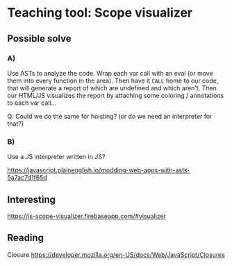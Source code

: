 # Teaching tool: Scope visualizer


## Possible solve
### A)
Use ASTs to analyze the code.
Wrap each var call with an eval (or move them into every function in the area). 
Then have it `CALL` home to our code, that will generate a report of which are
undefined and which aren't.
Then our HTML/JS visualizes the report by attaching some coloring / annotations
to each var call...

Q: Could we do the same for hoisting? (or do we need an interpreter for that?)

### B)
Use a JS interpreter written in JS?


https://javascript.plainenglish.io/modding-web-apps-with-asts-5a7ac7d1f65d


## Interesting
https://js-scope-visualizer.firebaseapp.com/#visualizer


## Reading
Closure
https://developer.mozilla.org/en-US/docs/Web/JavaScript/Closures
